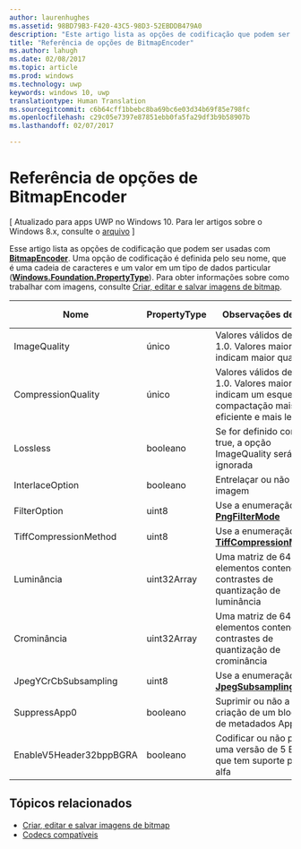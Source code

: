 ```yaml
---
author: laurenhughes
ms.assetid: 98BD79B3-F420-43C5-98D3-52EBDDB479A0
description: "Este artigo lista as opções de codificação que podem ser usadas com BitmapEncoder."
title: "Referência de opções de BitmapEncoder"
ms.author: lahugh
ms.date: 02/08/2017
ms.topic: article
ms.prod: windows
ms.technology: uwp
keywords: windows 10, uwp
translationtype: Human Translation
ms.sourcegitcommit: c6b64cff1bbebc8ba69bc6e03d34b69f85e798fc
ms.openlocfilehash: c29c05e7397e87851ebb0fa5fa29df3b9b58907b
ms.lasthandoff: 02/07/2017

---
```


# <a name="bitmapencoder-options-reference"></a>Referência de opções de BitmapEncoder

\[ Atualizado para apps UWP no Windows 10. Para ler artigos sobre o Windows 8.x, consulte o [arquivo](http://go.microsoft.com/fwlink/p/?linkid=619132) \]

Esse artigo lista as opções de codificação que podem ser usadas com [**BitmapEncoder**](https://msdn.microsoft.com/library/windows/apps/br226206). Uma opção de codificação é definida pelo seu nome, que é uma cadeia de caracteres e um valor em um tipo de dados particular ([**Windows.Foundation.PropertyType**](https://msdn.microsoft.com/library/windows/apps/br225871)). Para obter informações sobre como trabalhar com imagens, consulte [Criar, editar e salvar imagens de bitmap](imaging.md).

| Nome                    | PropertyType | Observações de uso                                                                                        | Formatos válidos |
|-------------------------|--------------|----------------------------------------------------------------------------------------------------|---------------|
| ImageQuality            | único       | Valores válidos de 0 a 1.0. Valores maiores indicam maior qualidade                                 | JPEG, JPEG-XR |
| CompressionQuality      | único       | Valores válidos de 0 a 1.0. Valores maiores indicam um esquema de compactação mais eficiente e mais lento | TIFF          |
| Lossless                | booleano      | Se for definido como true, a opção ImageQuality será ignorada                                        | JPEG-XR       |
| InterlaceOption         | booleano      | Entrelaçar ou não a imagem                                                                    | PNG           |
| FilterOption            | uint8        | Use a enumeração [**PngFilterMode**](https://msdn.microsoft.com/library/windows/apps/br226389)                                | PNG           |
| TiffCompressionMethod   | uint8        | Use a enumeração [**TiffCompressionMode**](https://msdn.microsoft.com/library/windows/apps/br226399)                    | TIFF          |
| Luminância               | uint32Array  | Uma matriz de 64 elementos contendo contrastes de quantização de luminância                               | JPEG          |
| Crominância             | uint32Array  | Uma matriz de 64 elementos contendo contrastes de quantização de crominância                             | JPEG          |
| JpegYCrCbSubsampling    | uint8        | Use a enumeração [**JpegSubsamplingMode**](https://msdn.microsoft.com/library/windows/apps/br226386)                    | JPEG          |
| SuppressApp0            | booleano      | Suprimir ou não a criação de um bloqueio de metadados App0                                        | JPEG          |
| EnableV5Header32bppBGRA | booleano      | Codificar ou não para uma versão de 5 BMP que tem suporte para alfa                                         | BMP           |

 

## <a name="related-topics"></a>Tópicos relacionados

* [Criar, editar e salvar imagens de bitmap](imaging.md)
* [Codecs compatíveis](supported-codecs.md)

 





